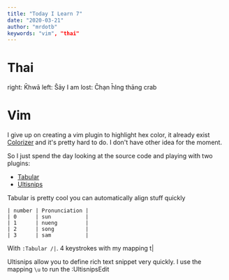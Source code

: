```yaml
---
title: "Today I Learn 7"
date: "2020-03-21"
author: "mrdotb"
keywords: "vim", "thai"
---
```


# Thai

right: K̄hwā
left: Ŝāy
I am lost: C̄hạn h̄lng thāng crab


# Vim

I give up on creating a vim plugin to highlight hex color, it already exist 
[Colorizer](https://github.com/chrisbra/Colorizer) and it's pretty hard to do.
I don't have other idea for the moment.

So I just spend the day looking at the source code and playing with two plugins:
+ [Tabular](https://github.com/godlygeek/tabular)
+ [Ultisnips](https://github.com/SirVer/ultisnips)

Tabular is pretty cool you can automatically align stuff quickly

```
| number | Pronunciation |
| 0      | sun           |
| 1      | nueng         |
| 2      | song          |
| 3      | sam           |
```

With `:Tabular /|`. 4 keystrokes with my mapping <leader>t|<cr>


Ultisnips allow you to define rich text snippet very quickly.
I use the mapping `\u` to run the :UltisnipsEdit
